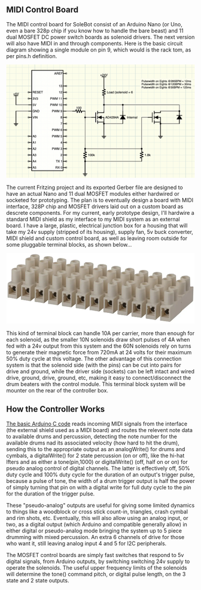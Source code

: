 ## MIDI Control Board

The MIDI control board for SoleBot consist of an Arduino Nano (or Uno, even a bare 328p chip if you know how to handle the bare beast) and 11 dual MOSFET DC power switch boards as solenoid drivers. The next version will also have MIDI in and through components. Here is the basic circuit diagram showing a single module on pin 9, which would is the rack tom, as per pins.h definition.

![Control Board Circuit (only one driver circuit shown)](https://github.com/crunchysteve/SoleBot/blob/main/images/CircuitDiagram.png)

The current Fritzing project and its exported Gerber file are designed to have an actual Nano and 11 dual MOSFET modules either hardwired or socketed for prototyping. The plan is to eventually design a board with MIDI interface, 328P chip and MOSFET drivers laid out on a custom board as descrete components. For my current, early prototype design, I'll hardwire a standard MIDI shield as my interface to my MIDI system as an external board. I have a large, plastic, electrical junction box for a housing that will take my 24v supply (stripped of its housing), supply fan, 5v buck converter, MIDI shield and custom control board, as well as leaving room outside for some pluggable terminal blocks, as shown below...

[![Jaycar pluggable terminal block)](https://github.com/crunchysteve/SoleBot/blob/main/images/HM3202_plug-socket-12-way-screw-terminal-strip_82612.png)](https://www.jaycar.com.au/plug-socket-12-way-screw-terminal-strip/p/HM3202)

This kind of terminal block can handle 10A per carrier, more than enough for each solenoid, as the smaller 10N solenoids draw short pulses of 4A when fed with a 24v output from this system and the 60N solenoids rely on turns to generate their magnetic force from 720mA at 24 volts for their maximum 50% duty cycle at this voltage. The other advantage of this connection system is that the solenoid side (with the pins) can be cut into pairs for drive and ground, while the driver side (sockets) can be left intact and wired drive, ground, drive, ground, etc, making it easy to connect/disconnect the drum beaters with the control module. This terminal block system will be mounter on the rear of the controller box.

## How the Controller Works

[The basic Arduino C code](https://github.com/crunchysteve/SoleBot/tree/main/code) reads incoming MIDI signals from the interface (the external shield used as a MIDI board) and routes the relevent note data to available drums and percussion, detecting the note number for the available drums nad its associated velocity (how hard to hit the drum), sending this to the appropriate output as an analogWrite() for drums and cymbals, a digitalWrite() for 2 state percussion (on or off), like the hi-hat lfters and as either a tone(pin,1000) or digitalWrite() (off, half on or on) for pseudo analog control of digital channels. The latter is effectively off, 50% duty cycle and 100% duty cycle for the duration of an output's trigger pulse, because a pulse of tone, the width of a drum trigger output is half the power of simply turning that pin on with a digital write for full duty cycle to the pin for the duration of the trigger pulse.

These "pseudo-analog" outputs are useful for giving some limited dynamics to things like a woodblock or cross stick count-in, triangles, crash cymbal and rim shots, etc. Eventually, this will also allow using an analog input, or two, as a digital output (which Arduino and compatible generally allow) in either digital or pseudo-analog mode bringing the system up to 5 piece drumming with mixed percussion. An extra 6 channels of drive for those who want it, still leaving analog input 4 and 5 for I2C peripherals.

The MOSFET control boards are simply fast switches that respond to 5v digital signals, from Arduino outputs, by switching switching 24v supply to operate the solenoids. The useful upper frequency limits of the solenoids will determine the tone() command pitch, or digital pulse length, on the 3 state and 2 state outputs.
